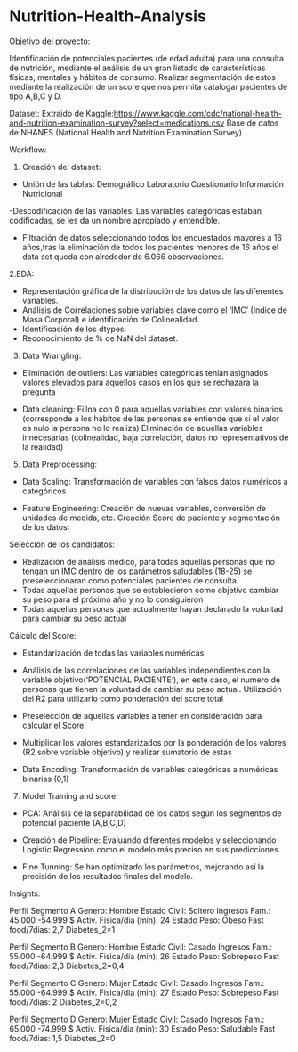# Nutrition-Health-Analysis


Objetivo del proyecto:

Identificación de potenciales pacientes (de edad adulta) para una consulta de nutrición, mediante el análisis de un gran listado de características físicas, mentales y hábitos de consumo.
Realizar segmentación de estos mediante la realización de un score que nos permita catalogar pacientes de tipo A,B,C y D.


Dataset:
Extraido de Kaggle:https://www.kaggle.com/cdc/national-health-and-nutrition-examination-survey?select=medications.csv
Base de datos de NHANES (National Health and Nutrition Examination Survey)


Workflow:


1. Creación del dataset:
- Unión de las tablas:
      Demográfico
      Laboratorio
      Cuestionario
      Información Nutricional

-Descodificación de las variables: Las variables categóricas estaban codificadas, se les da un nombre apropiado y entendible.
- Filtración de datos seleccionando todos los encuestados mayores a 16 años,tras la eliminación de todos los pacientes menores de 16 años el data set queda con alrededor de 6.066 observaciones.


2.EDA:

- Representación gráfica de la distribución de los datos de las diferentes variables.
- Análisis de Correlaciones sobre variables clave como el ‘IMC’ (Indice de Masa Corporal) e identificación de Colinealidad.
- Identificación de los dtypes.
- Reconocimiento de % de NaN del dataset.


3. Data Wrangling:

- Eliminación de outliers: Las variables categóricas tenían asignados valores elevados para aquellos casos en los que se rechazara la pregunta

- Data cleaning:
      Fillna con 0 para aquellas variables con valores binarios (corresponde a los hábitos de las personas se entiende que si el valor es nulo la persona no lo realiza)
      Eliminación de aquellas variables innecesarias (colinealidad, baja correlación, datos no representativos de la realidad)

5. Data Preprocessing:

- Data Scaling: Transformación de variables con falsos datos numéricos a categóricos

- Feature Engineering:
    Creación de nuevas variables, conversión de unidades de medida, etc.
    Creación Score de paciente y segmentación de los datos:
    
Selección de los candidatos:

  - Realización de análisis médico, para todas aquellas personas que no tengan un IMC dentro de los parámetros saludables (18-25) se preseleccionaran como potenciales 
  pacientes de consulta.
  - Todas aquellas personas que se establecieron como objetivo cambiar su peso para el próximo año y no lo consiguieron
  - Todas aquellas personas que actualmente hayan declarado la voluntad para cambiar su peso actual
  
Cálculo del Score:

  - Estandarización de todas las variables numéricas.
  - Análisis de las correlaciones de las variables independientes con la variable objetivo(‘POTENCIAL PACIENTE’), en este caso, el numero de personas que tienen la voluntad 
  de cambiar su peso actual. Utilización del R2 para utilizarlo como ponderación del score total
  - Preselección de aquellas variables a tener en consideración para calcular el Score.
  - Multiplicar los valores estandarizados por la ponderación de los valores (R2 sobre variable objetivo) y realizar sumatorio de estas

- Data Encoding: Transformación de variables categóricas a numéricas binarias (0,1)


7. Model Training and score:

- PCA: Análisis de la separabilidad de los datos según los segmentos de potencial paciente (A,B,C,D)

- Creación de Pipeline: Evaluando diferentes modelos y seleccionando Logistic Regression como el modelo más preciso en sus predicciones.

- Fine Tunning: Se han optimizado los parámetros, mejorando así la precisión de los resultados finales del modelo.


Insights:

Perfil Segmento A
Genero: Hombre   Estado Civil: Soltero   Ingresos Fam.: 45.000 -54.999 $   Activ. Fisica/dia (min): 24   Estado Peso: Obeso  Fast food/7dias: 2,7  Diabetes_2=1 

Perfil Segmento B
Genero: Hombre   Estado Civil: Casado   Ingresos Fam.: 55.000 -64.999 $   Activ. Fisica/dia (min): 26   Estado Peso: Sobrepeso  Fast food/7dias: 2,3  Diabetes_2=0,4

Perfil Segmento C
Genero: Mujer   Estado Civil: Casado   Ingresos Fam.: 55.000 -64.999 $   Activ. Fisica/dia (min): 27   Estado Peso: Sobrepeso  Fast food/7dias: 2  Diabetes_2=0,2

Perfil Segmento D
Genero: Mujer   Estado Civil: Casado   Ingresos Fam.: 65.000 -74.999 $   Activ. Fisica/dia (min): 30   Estado Peso: Saludable  Fast food/7dias: 1,5  Diabetes_2=0






